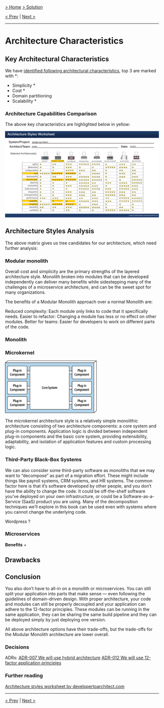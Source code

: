 [> Home](../README.md)  [> Solution](README.md)

[< Prev](2.1.ArchitecturePrinciples.md)  |  [Next >](2.4.Security.md)

---

# Architecture Characteristics

## Key Architectural Characteristics

We have [identified following architectural characteristics](../1.Problem/1.3.ArchitectureAnalysis.md), top 3 are marked with *:

* Simplicity *
* Cost *
* Domain partitioning 
* Scalability *


### Architecture Capabilities Comparison

The above key characteristics are highlighted below in yellow:

<img src="../assets/images/architecture-styles-worksheet-comparison.png" alt="Architecture styles worksheet" width="800">

## Architecture Styles Analysis

The above matrix gives us tree candidates for our architecture, which need further analysis:

### Modular monolith

Overall cost and simplicity are the primary strengths of the layered architecture style.
Monolith broken into modules that can be developed independently can deliver many benefits while sidestepping many of the challenges of a microservice architecture, and can be the sweet spot for many organizations.

The benefits of a Modular Monolith approach over a normal Monolith are:

Reduced complexity: Each module only links to code that it specifically needs.
Easier to refactor: Changing a module has less or no effect on other modules.
Better for teams: Easier for developers to work on different parts of the code.



### Monolith



### Microkernel

<img src="../assets/images/architecture-styles-microkernel.png" alt="Architecture style Microkernel" width="300">

The microkernel architecture style is a relatively simple monolithic architecture consisting of two architecture components: a core system and plug-in components. Application logic is divided between independent plug-in components and the basic core system, providing extensibility, adaptability, and isolation of application features and custom processing logic.


### Third-Party Black-Box Systems 

We can also consider some third-party software as monoliths that we may want to “decompose” as part of a migration effort. These might include things like payroll systems, CRM systems, and HR systems. The common factor here is that it’s software developed by other people, and you don’t have the ability to change the code. It could be off-the-shelf software you’ve deployed on your own infrastructure, or could be a Software-as-a-Service (SaaS) product you are using. Many of the decomposition techniques we’ll explore in this book can be used even with systems where you cannot change the underlying code.

Wordpress ?  

### Microservices

**Benefits**
+ 

**Drawbacks**
- 



## Conclusion

You also don’t have to all-in on a monolith or microservices. You can still split your application into parts that make sense — even following the guidelines of domain-driven design. With proper architecture, your code and modules can still be properly decoupled and your application can adhere to the 12-factor principles. These modules can be running in the same application, they can be sharing the same build pipeline and they can be deployed simply by just deploying one version.

All above architecture options have their trade-offs, but the trade-offs for the Modular Monolith architecture are lower overall.


### Decisions

ADRs: 
[ADR-007 We will use hybrid architecture](../5.ADRs/ADR-007-hybrid-architecture.md)
[ADR-012 We will use 12-factor application principles](../5.ADRs/ADR-012-12-factor-application-principles.md)




### Further reading

[Architecture styles worksheet by developertoarchitect.com](https://www.developertoarchitect.com/downloads/architecture-styles-worksheet.pdf)



---

[< Prev](2.1.ArchitecturePrinciples.md)  |  [Next >](2.4.Security.md)
